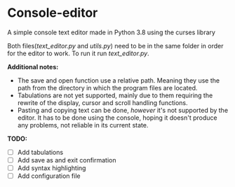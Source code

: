 # Console-editor
A simple console text editor made in Python 3.8 using the curses library

Both files(_text_editor.py_ and _utils.py_) need to be in the same folder in order for the editor to work. To run it run _text_editor.py_.

__Additional notes:__
* The save and open function use a relative path. Meaning they use the path from the directory in which the program files are located.
* Tabulations are not yet supported, mainly due to them requiring the rewrite of the display, cursor and scroll handling functions.
* Pasting and copying text can be done, _however_ it's not supported by the editor. It has to be done using the console, hoping it doesn't produce any problems, not reliable in its current state.

__TODO:__
- [ ] Add tabulations
- [ ] Add save as and exit confirmation
- [ ] Add syntax highlighting
- [ ] Add configuration file
